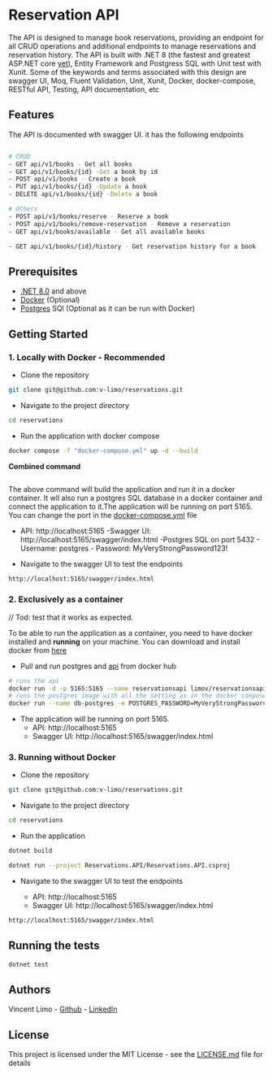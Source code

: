 # Reservation API

The API is designed to manage book reservations, providing an endpoint for all CRUD operations and additional endpoints to manage reservations and reservation history. The API is built with .NET 8 (the fastest and greatest ASP.NET core [yet](https://devblogs.microsoft.com/dotnet/announcing-asp-net-core-in-dotnet-8/#:~:text=the%20fastest%20release-,yet,-!%20Compared%20to%20.NET)), Entity Framework and Postgress SQL with Unit test with Xunit. Some of the keywords and terms associated with this design are swagger UI, Moq, Fluent Validation, Unit, Xunit, Docker, docker-compose, RESTful API, Testing, API documentation, etc

## Features

The API is documented wth swagger UI. it has the following endpoints

```bash

# CRUD
- GET api/v1/books - Get all books
- GET api/v1/books/{id} -Get a book by id
- POST api/v1/books - Create a book
- PUT api/v1/books/{id} -Update a book
- DELETE api/v1/books/{id} -Delete a book

# Others
- POST api/v1/books/reserve - Reserve a book
- POST api/v1/books/remove-reservation - Remove a reservation
- GET api/v1/books/available - Get all available books

- GET api/v1/books/{id}/history - Get reservation history for a book
```

## Prerequisites

- [.NET 8.0](https://dotnet.microsoft.com/en-us/download/dotnet/8.0) and above
- [Docker](https://www.docker.com/) (Optional)
- [Postgres](https://www.postgresql.org/) SQl (Optional as it can be run with Docker)

## Getting Started

### 1. Locally with Docker - Recommended

- Clone the repository

```bash
git clone git@github.com:v-limo/reservations.git
```

- Navigate to the project directory

```bash
cd reservations
```

- Run the application with docker compose

```bash
docker compose -f "docker-compose.yml" up -d --build
```

**Combined command**
```bash

```

The above command will build the application and run it in a docker container. It wll also run a postgres SQL database in a docker container and connect the application to it.The application will be running on port 5165. You can change the port in the [docker-compose.yml](/docker-compose.yml) file

- API: http://localhost:5165
  -Swagger UI: http://localhost:5165/swagger/index.html
  -Postgres SQL on port 5432 - Username: postgres - Password: MyVeryStrongPassword123!

- Navigate to the swagger UI to test the endpoints

```bash
http://localhost:5165/swagger/index.html
```

### 2. Exclusively as a container
// Tod: test that it works as expected.

To be able to run the application as a container, you need to have docker installed and **running** on your machine. You can download and install docker from [here](https://www.docker.com/)

- Pull and run postgres and [api](https://hub.docker.com/r/limov/reservationsapi) from docker hub

```bash
# runs the api
docker run -d -p 5165:5165 --name reservationsapi limov/reservationsapi:latest
# runs the postgres image with all the setting as in the docker compose
docker run --name db-postgres -e POSTGRES_PASSWORD=MyVeryStrongPassword123! -e POSTGRES_USER=postgres -e POSTGRES_DB=bookdb  -p 5432:5432 -v app_data:/var/lib/postgresql/data --network apinetwork -d postgres
```

- The application will be running on port 5165.
  - API: http://localhost:5165
  - Swagger UI: http://localhost:5165/swagger/index.html

### 3. Running without Docker

- Clone the repository

```bash
git clone git@github.com:v-limo/reservations.git
```

- Navigate to the project directory

```bash
cd reservations
```

- Run the application

```bash
dotnet build

dotnet run --project Reservations.API/Reservations.API.csproj
```
- Navigate to the swagger UI to test the endpoints

  - API: http://localhost:5165
  - Swagger UI: http://localhost:5165/swagger/index.html



```bash
http://localhost:5165/swagger/index.html
```

## Running the tests

```bash
dotnet test
```

## Authors

Vincent Limo - [Github](https://github.com/v-limo/reservations) - [LinkedIn](https://www.linkedin.com/in/vincentlimo/)

## License

This project is licensed under the MIT License - see the [LICENSE.md](LICENSE.md) file for details
